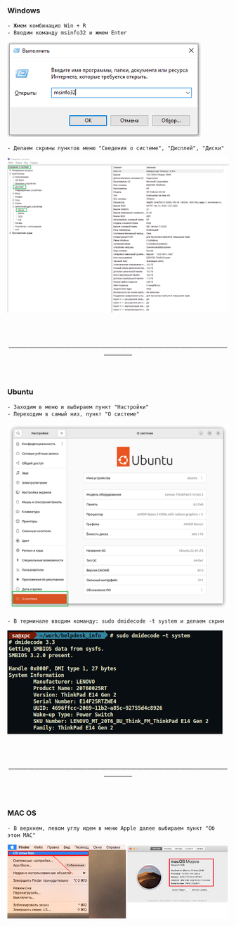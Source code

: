 ### Windows
    - Жмем комбинацио Win + R
    - Вводим команду msinfo32 и жмем Enter

![Screenshot](img/winr_msinfo.png)

    - Делаем скрины пунктов меню "Сведения о системе", "Дисплей", "Диски"

![Screenshot](img/msinfo32.png)


<br/><br/>
<p align="center">________________________________________________________________________________________</p>
<br/><br/>

### Ubuntu
    - Заходим в меню и выбираем пункт "Настройки"
    - Переходим в самый низ, пункт "О системе"
![Screenshot](img/about_os.png)

    - В терминале вводим команду: sudo dmidecode -t system и делаем скрин
![Screenshot](img/dmidecode.png)



<br/><br/>
<p align="center">________________________________________________________________________________________</p>
<br/><br/>

### MAC OS
    - В верхнем, левом углу идем в меню Apple далее выбираем пункт "Об этом МАС"
![Screenshot](img/macos_info.png)

